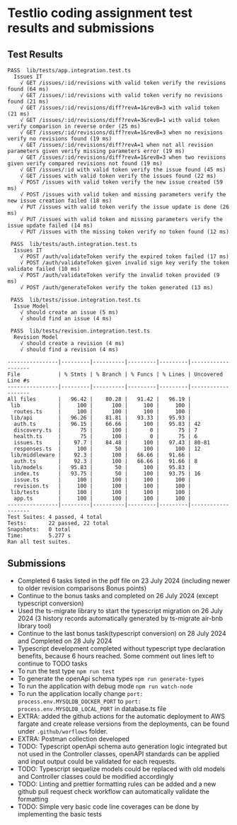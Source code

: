 # Testlio coding assignment test results and submissions

## Test Results
```
PASS  lib/tests/app.integration.test.ts
  Issues IT
    √ GET /issues/:id/revisions with valid token verify the revisions found (64 ms)
    √ GET /issues/:id/revisions with valid token verify no revisions found (21 ms)
    √ GET /issues/:id/revisions/diff?revA=1&revB=3 with valid token (21 ms)
    √ GET /issues/:id/revisions/diff?revA=3&revB=1 with valid token verify comparison in reverse order (25 ms)
    √ GET /issues/:id/revisions/diff?revA=1&revB=3 when no revisions verify no revisions found (19 ms)
    √ GET /issues/:id/revisions/diff?revA=1 when not all revision parameters given verify missing parameters error (19 ms)
    √ GET /issues/:id/revisions/diff?revA=1&revB=3 when two revisions given verify compared revisions not found (19 ms)
    √ GET /issues/:id with valid token verify the issue found (45 ms)
    √ GET /issues with valid token verify the issues found (22 ms)
    √ POST /issues with valid token verify the new issue created (59 ms)
    √ POST /issues with valid token and missing parameters verify the new issue creation failed (18 ms)
    √ PUT /issues with valid token verify the issue update is done (26 ms)
    √ PUT /issues with valid token and missing parameters verify the issue update failed (14 ms)
    √ PUT /issues with the missing token verify no token found (12 ms)

 PASS  lib/tests/auth.integration.test.ts
  Issues IT
    √ POST /auth/validateToken verify the expired token failed (17 ms)
    √ POST /auth/validateToken given invalid sign key verify the token validate failed (10 ms)
    √ POST /auth/validateToken verify the invalid token provided (9 ms)
    √ POST /auth/generateToken verify the token generated (13 ms)

 PASS  lib/tests/issue.integration.test.ts
  Issue Model
    √ should create an issue (5 ms)
    √ should find an issue (4 ms)

 PASS  lib/tests/revision.integration.test.ts
  Revision Model
    √ should create a revision (4 ms)
    √ should find a revision (4 ms)

----------------|---------|----------|---------|---------|-------------------
File            | % Stmts | % Branch | % Funcs | % Lines | Uncovered Line #s 
----------------|---------|----------|---------|---------|-------------------
All files       |   96.42 |    80.28 |   91.42 |   96.19 |                   
 lib            |     100 |      100 |     100 |     100 |                  
  routes.ts     |     100 |      100 |     100 |     100 |                  
 lib/api        |   96.26 |    81.81 |   93.33 |   95.93 |                  
  auth.ts       |   96.15 |    66.66 |     100 |   95.83 | 42               
  discovery.ts  |      75 |      100 |       0 |      75 | 7                
  health.ts     |      75 |      100 |       0 |      75 | 6                
  issues.ts     |    97.7 |    84.48 |     100 |   97.43 | 80-81            
  responses.ts  |     100 |       50 |     100 |     100 | 12               
 lib/middleware |    92.3 |      100 |   66.66 |   91.66 |                  
  auth.ts       |    92.3 |      100 |   66.66 |   91.66 | 8                
 lib/models     |   95.83 |       50 |     100 |   95.83 |                  
  index.ts      |   93.75 |       50 |     100 |   93.75 | 16               
  issue.ts      |     100 |      100 |     100 |     100 |                  
  revision.ts   |     100 |      100 |     100 |     100 |                  
 lib/tests      |     100 |      100 |     100 |     100 |                  
  app.ts        |     100 |      100 |     100 |     100 |                  
----------------|---------|----------|---------|---------|-------------------
Test Suites: 4 passed, 4 total
Tests:       22 passed, 22 total
Snapshots:   0 total
Time:        5.277 s
Ran all test suites.
```

## Submissions
- Completed 6 tasks listed in the pdf file on 23 July 2024 (including newer to older revision comparisons Bonus points)
- Continue to the bonus tasks and completed on 26 July 2024 (except typescript conversion)
- Used the ts-migrate library to start the typescript migration on 26 July 2024 (3 history records automatically generated by ts-migrate air-bnb library tool)
- Continue to the last bonus task(typescript conversion) on 28 July 2024 and Completed on 28 July 2024
- Typescript development completed without typescript type declaration benefits, because 6 hours reached. Some comment out lines left to continue to TODO tasks
- To run the test type `npm run test`
- To generate the openApi schema types `npm run generate-types`
- To run the application with debug mode `npm run watch-node`
- To run the application locally change `port: process.env.MYSQLDB_DOCKER_PORT` to `port: process.env.MYSQLDB_LOCAL_PORT` in database.ts file
- EXTRA: added the github actions for the automatic deployment to AWS fargate and create release versions from the deployments, can be found under `.github/worflows` folder.
- EXTRA: Postman collection developed
- TODO: Typescript openApi schema auto generation logic integrated but not used in the Controller classes, openAPI standards can be applied and input output could be validated for each requests.
- TODO: Typescript sequelize models could be replaced with old models and Controller classes could be modified accordingly
- TODO: Linting and prettier formatting rules can be added and a new github pull request check workflow can automatically validate the formatting
- TODO: Simple very basic code line coverages can be done by implementing the basic tests
